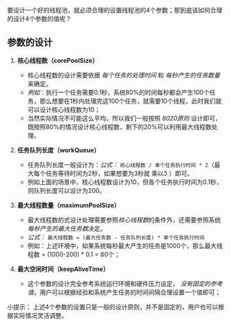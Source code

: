 
要设计一个好的线程池，就必须合理的设置线程池的4个参数；那到底该如何合理的设计4个参数的值呢？


## 参数的设计

1. **核心线程数（corePoolSize）**
    - 核心线程数的设计需要依据 *每个任务的处理时间* 和 *每秒产生的任务数量* 来确定。
    - *例如*：执行一个任务需要0.1秒，系统80%的时间每秒都会产生100个任务，那么想要在1秒内处理完这100个任务，就需要10个线程，此时我们就可以设计核心线程数为10；
    - 当然实际情况不可能这么平均，所以我们一般按照 *8020原则* 设计即可，既按照80%的情况设计核心线程数，剩下的20%可以利用最大线程数处理。

2. **任务队列长度（workQueue）**
    - 任务队列长度一般设计为：*公式：* `核心线程数 / 单个任务执行时间 * 2`（最大每个任务等待时间为2秒，如果想要为3秒就 乘以3 ）即可。
    - 例如上面的场景中，核心线程数设计为10，但各个任务执行时间为0.1秒，则队列长度可以设计为200。

3. **最大线程数量（maximumPoolSize）**
    - 最大线程数的式设计处理需要参照*核心线程数*的条件外，还需要参照系统*每秒产生的最大任务数*决定。
    - *公式：* `最大线程数 = (最大任务数 - 任务队列长度) * 单个任务执行时间`
    - 例如：上述环境中，如果系统每秒最大产生的任务是1000个，那么最大线程数 = (1000-200) * 0.1 = 80个；

4. **最大空闲时间（keepAliveTime）**
    - 这个参数的设计完全参考系统运行环境和硬件压力设定， *没有固定的参考值*，用户可以根据经验和系统产生任务的时间间隔合理设置一个值即可；

小提示：
上述4个参数的设置只是一般的设计原则，并不是固定的，用户也可以根据实际情况灵活调整。